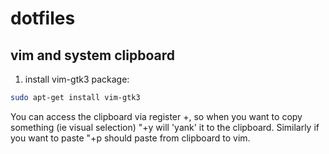 # dotfiles

## vim and system clipboard
1. install vim-gtk3 package:
```bash
sudo apt-get install vim-gtk3
```
You can access the clipboard via register +,
so when you want to copy something (ie visual selection) "+y will 'yank' it to the clipboard.
Similarly if you want to paste "+p should paste from clipboard to vim.
